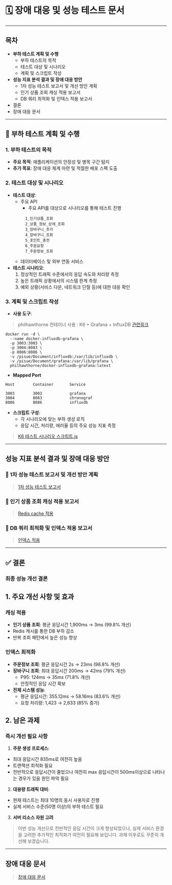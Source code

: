 # 🗓 장애 대응 및 성능 테스트 문서

---

## 목차
* **부하 테스트 계획 및 수행**
    + 부하 테스트의 목적
    + 테스트 대상 및 시나리오
    + 계획 및 스크립트 작성
* **성능 지표 분석 결과 및 장애 대응 방안**
    + 1차 성능 테스트 보고서 및 개선 방안 계획
    + 인기 상품 조회 캐싱 적용 보고서
    + DB 쿼리 최적화 및 인덱스 적용 보고서
* 결론
* 장애 대응 문서

---

## 🎯 부하 테스트 계획 및 수행
### 1. 부하 테스트의 목적
- **주요 목적**: 애플리케이션의 안정성 및 병목 구간 탐지
- **추가 목표**: 장애 대응 체계 마련 및 적절한 배포 스펙 도출

### 2. 테스트 대상 및 시나리오
- **테스트 대상**:
    - 주요 API 
      - 주요 API를 대상으로 시나리오를 통해 테스트 진행 
      ```
        1_인기상품_조회
        2_상품_정보_상세_조회
        3_장바구니_추가
        4_장바구니_조회
        5_포인트_충전
        6_주문요청
        7_주문정보_조회
      ```
    - 데이터베이스 및 외부 연동 서비스
- **테스트 시나리오**:
    1. 정상적인 트래픽 수준에서의 응답 속도와 처리량 측정
    2. 높은 트래픽 상황에서의 시스템 한계 측정
    3. 예외 상황(서비스 다운, 네트워크 단절 등)에 대한 대응 확인

### 3. 계획 및 스크립트 작성
- **사용 도구**: 
> philhawthorne 컨테이너 사용 : K6 + Grafana + InfluxDB [관련링크](https://hub.docker.com/r/philhawthorne/docker-influxdb-grafana)
```
docker run -d \
  --name docker-influxdb-grafana \
  -p 3003:3003 \
  -p 3004:8083 \
  -p 8086:8086 \
  -v /pisue/Document/influxdb:/var/lib/influxdb \
  -v /pisue/Document/grafana:/var/lib/grafana \
  philhawthorne/docker-influxdb-grafana:latest
```
- **Mapped Port**
```
Host		Container		Service

3003		3003			grafana
3004		8083			chronograf
8086		8086			influxdb
```


- **스크립트 구성**:
    - 각 시나리오에 맞는 부하 생성 로직
    - 응답 시간, 처리량, 에러율 등의 주요 성능 지표 측정
> [K6 테스트 시나리오 스크립트.js](../../src/test/resources/k6/create-order-k6.js)

---

## 성능 지표 분석 결과 및 장애 대응 방안
### 📄  1차 성능 테스트 보고서 및 개선 방안 계획
> [1차 성능 테스트 보고서](test_result_1.md)

### 📄  인기 상품 조회 캐싱 적용 보고서
> [Redis cache 적용](test_cache.md)

### 📄  DB 쿼리 최적화 및 인덱스 적용 보고서
> [인덱스 적용](test_index.md)

---

## ✅ 결론
### **최종 성능 개선 결론**

## **1. 주요 개선 사항 및 효과**

### **캐싱 적용**
- **인기 상품 조회**: 평균 응답시간 1,900ms → 3ms (99.8% 개선)
- Redis 캐시를 통한 DB 부하 감소
- 반복 조회 패턴에서 높은 성능 향상

### **인덱스 최적화**
- **주문정보 조회**: 평균 응답시간 2s → 23ms (98.8% 개선)
- **장바구니 조회**: 최대 응답시간 200ms → 42ms (79% 개선)
  - P95: 124ms → 35ms (71.8% 개선)
  - 안정적인 응답 시간 확보
- **전체 시스템 성능**:
  - 평균 응답시간: 355.12ms → 58.16ms (83.6% 개선)
  - 요청 처리량: 1,423 → 2,633 (85% 증가)

## **2. 남은 과제**

### **즉시 개선 필요 사항**
1. **주문 생성 프로세스**:
  - 최대 응답시간 835ms로 여전히 높음
  - 트랜잭션 최적화 필요
  - 전반적으로 응답시간이 줄었으나 여전히 max 응답시간이 500ms이상으로 나타나는 경우가 있음 원인 파악 필요

2. **대용량 트래픽 대비**:
  - 현재 테스트는 최대 10명의 동시 사용자로 진행
  - 실제 서비스 수준(50명 이상)의 부하 테스트 필요

3. **서버 리소스 자원 고려**
>이번 성능 개선으로 전반적인 응답 시간이 크게 향상되었으나, 실제 서비스 환경을 고려한 추가적인 최적화가 여전히 필요해 보입니다. 과제 이후로도 꾸준히 개선해 보겠습니다.

---
## 장애 대응 문서
> [장애 대응 문서](test_report.md)